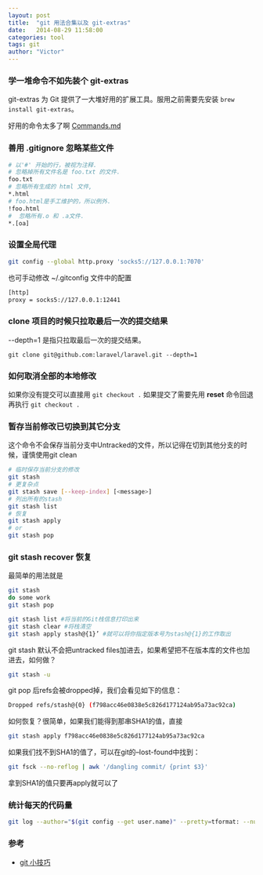```yaml
---
layout: post
title:  "git 用法合集以及 git-extras"
date:   2014-08-29 11:58:00
categories: tool
tags: git
author: "Victor"
---
```


### 学一堆命令不如先装个 git-extras

git-extras 为 Git 提供了一大堆好用的扩展工具。服用之前需要先安装 `brew install git-extras`。

好用的命令太多了啊 [Commands.md](https://github.com/tj/git-extras/blob/master/Commands.md)

### 善用 .gitignore 忽略某些文件

```bash
# 以'#' 开始的行，被视为注释.
# 忽略掉所有文件名是 foo.txt 的文件.
foo.txt
# 忽略所有生成的 html 文件,
*.html
# foo.html是手工维护的，所以例外.
!foo.html
#  忽略所有.o 和 .a文件.
*.[oa]
```

### 设置全局代理

```bash
git config --global http.proxy 'socks5://127.0.0.1:7070'
```

也可手动修改 ~/.gitconfig 文件中的配置

```bash
[http]
proxy = socks5://127.0.0.1:12441
```

### clone 项目的时候只拉取最后一次的提交结果

--depth=1 是指只拉取最后一次的提交结果。

```
git clone git@github.com:laravel/laravel.git --depth=1
```

### 如何取消全部的本地修改

如果你没有提交可以直接用 ```git checkout .``` 如果提交了需要先用 **reset** 命令回退再执行 ```git checkout . ```


### 暂存当前修改已切换到其它分支

这个命令不会保存当前分支中Untracked的文件，所以记得在切到其他分支的时候，谨慎使用git clean

```bash
# 临时保存当前分支的修改
git stash
# 更复杂点
git stash save [--keep-index] [<message>]
# 列出所有的stash
git stash list
# 恢复
git stash apply
# or
git stash pop
```

### git stash recover 恢复

最简单的用法就是

```bash
git stash
do some work
git stash pop

git stash list #将当前的Git栈信息打印出来
git stash clear #将栈清空
git stash apply stash@{1}’ #就可以将你指定版本号为stash@{1}的工作取出
```

git stash 默认不会把untracked files加进去，如果希望把不在版本库的文件也加进去，如何做？

```bash
git stash -u
```

git pop 后refs会被dropped掉，我们会看见如下的信息：

```bash
Dropped refs/stash@{0} (f798acc46e0838e5c826d177124ab95a73ac92ca)
```

如何恢复？很简单，如果我们能得到那串SHA1的值，直接

```bash
git stash apply f798acc46e0838e5c826d177124ab95a73ac92ca
```

如果我们找不到SHA1的值了，可以在git的–lost-found中找到：

```bash
git fsck --no-reflog | awk '/dangling commit/ {print $3}'
```

拿到SHA1的值只要再apply就可以了

### 统计每天的代码量

```bash
git log --author="$(git config --get user.name)" --pretty=tformat: --numstat --since=1am --stat | awk '{ add += $1 ; subs += $2 ; loc += $1 - $2 } END { printf "added lines: %s removed lines : %s total lines: %s\n",add,subs,loc }' -
```

### 参考

* [git 小技巧](https://github.com/xiaobeicn/programming-skills-summary/tree/master/git)

